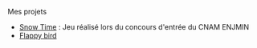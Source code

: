 Mes projets  
- [Snow Time](https://milotr.itch.io/snow-time) : Jeu réalisé lors du concours d'entrée du CNAM ENJMIN
- [Flappy bird](https://milotr.itch.io/my-flappy-bird) 
